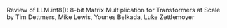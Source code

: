 Review of LLM.int8(): 8-bit Matrix Multiplication for Transformers at Scale by Tim Dettmers, Mike Lewis, Younes Belkada, Luke Zettlemoyer
